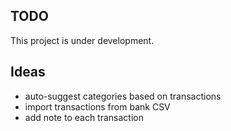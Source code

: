 ## TODO

This project is under development.

## Ideas

* auto-suggest categories based on transactions
* import transactions from bank CSV
* add note to each transaction